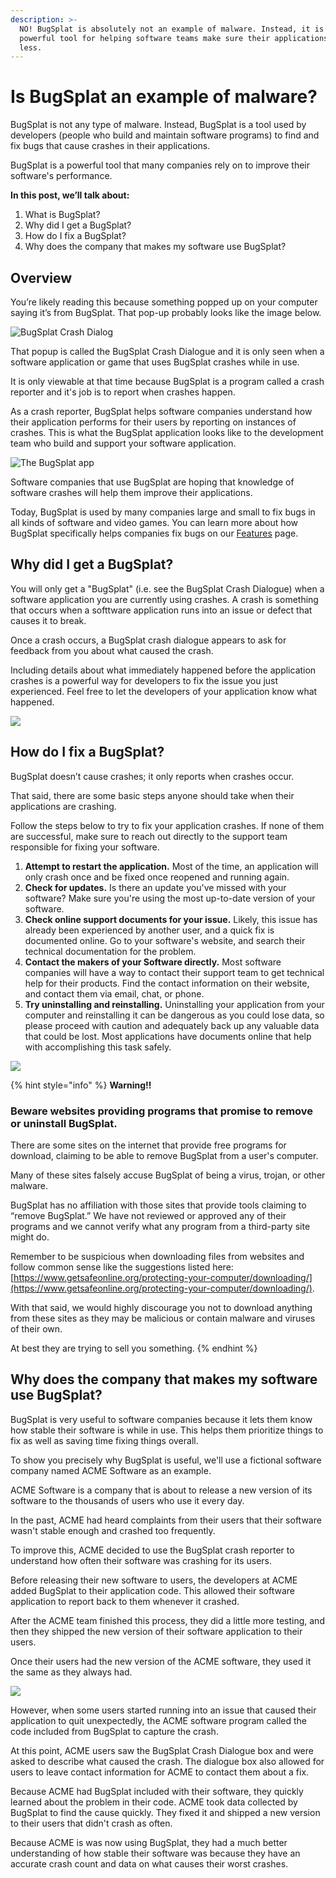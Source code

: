 ```yaml
---
description: >-
  NO! BugSplat is absolutely not an example of malware. Instead, it is a
  powerful tool for helping software teams make sure their applications crash
  less.
---
```


# Is BugSplat an example of malware?

BugSplat is not any type of malware. Instead, BugSplat is a tool used by developers \(people who build and maintain software programs\) to find and fix bugs that cause crashes in their applications.

BugSplat is a powerful tool that many companies rely on to improve their software's performance.

**In this post, we’ll talk about:**

1. What is BugSplat?
2. Why did I get a BugSplat?
3. How do I fix a BugSplat?
4. Why does the company that makes my software use BugSplat?

## Overview

You’re likely reading this because something popped up on your computer saying it’s from BugSplat. That pop-up probably looks like the image below.

![BugSplat Crash Dialog](../../../.gitbook/assets/bugsplat-crash-dialog%20%282%29%20%282%29%20%282%29%20%282%29%20%282%29.png)

That popup is called the BugSplat Crash Dialogue and it is only seen when a software application or game that uses BugSplat crashes while in use.

It is only viewable at that time because BugSplat is a program called a crash reporter and it's job is to report when crashes happen.

As a crash reporter, BugSplat helps software companies understand how their application performs for their users by reporting on instances of crashes. This is what the BugSplat application looks like to the development team who build and support your software application.

![The BugSplat app](../../../.gitbook/assets/what-developers-see-in-bs.gif)

Software companies that use BugSplat are hoping that knowledge of software crashes will help them improve their applications.

Today, BugSplat is used by many companies large and small to fix bugs in all kinds of software and video games. You can learn more about how BugSplat specifically helps companies fix bugs on our [Features](http://localhost:3000/features/) page.

## Why did I get a BugSplat? <a id="why_did_i_get_bugsplat"></a>

You will only get a "BugSplat" \(i.e. see the BugSplat Crash Dialogue\) when a software application you are currently using crashes. A crash is something that occurs when a softtware application runs into an issue or defect that causes it to break.

Once a crash occurs, a BugSplat crash dialogue appears to ask for feedback from you about what caused the crash.

Including details about what immediately happened before the application crashes is a powerful way for developers to fix the issue you just experienced. Feel free to let the developers of your application know what happened.

![](../../../.gitbook/assets/man-actively-getting-a-bugsplat-1%20%282%29%20%282%29%20%282%29%20%282%29%20%282%29.jpg)

## How do I fix a BugSplat? <a id="how_to_fix_bugsplat"></a>

BugSplat doesn’t cause crashes; it only reports when crashes occur.

That said, there are some basic steps anyone should take when their applications are crashing.

Follow the steps below to try to fix your application crashes. If none of them are successful, make sure to reach out directly to the support team responsible for fixing your software.

1. **Attempt to restart the application.** Most of the time, an application will only crash once and be fixed once reopened and running again.
2. **Check for updates.** Is there an update you've missed with your software? Make sure you're using the most up-to-date version of your software.
3. **Check online support documents for your issue.** Likely, this issue has already been experienced by another user, and a quick fix is documented online. Go to your software's website, and search their technical documentation for the problem.
4. **Contact the makers of your Software directly.** Most software companies will have a way to contact their support team to get technical help for their products. Find the contact information on their website, and contact them via email, chat, or phone.
5. **Try uninstalling and reinstalling.** Uninstalling your application from your computer and reinstalling it can be dangerous as you could lose data, so please proceed with caution and adequately back up any valuable data that could be lost. Most applications have documents online that help with accomplishing this task safely.

![](../../../.gitbook/assets/feeling-once-software-fixed-1%20%281%29%20%282%29%20%282%29%20%282%29%20%282%29%20%282%29.jpg)

{% hint style="info" %}
**Warning!!**

### Beware websites providing programs that promise to remove or uninstall BugSplat.

There are some sites on the internet that provide free programs for download, claiming to be able to remove BugSplat from a user's computer.

Many of these sites falsely accuse BugSplat of being a virus, trojan, or other malware.

BugSplat has no affiliation with those sites that provide tools claiming to “remove BugSplat.” We have not reviewed or approved any of their programs and we cannot verify what any program from a third-party site might do.

Remember to be suspicious when downloading files from websites and follow common sense like the suggestions listed here: [https://www.getsafeonline.org/protecting-your-computer/downloading/](https://www.getsafeonline.org/protecting-your-computer/downloading/).

With that said, we would highly discourage you not to download anything from these sites as they may be malicious or contain malware and viruses of their own.

At best they are trying to sell you something.
{% endhint %}

## Why does the company that makes my software use BugSplat? <a id="why_do_people_use_bugsplat"></a>

BugSplat is very useful to software companies because it lets them know how stable their software is while in use. This helps them prioritize things to fix as well as saving time fixing things overall.

To show you precisely why BugSplat is useful, we'll use a fictional software company named ACME Software as an example.

ACME Software is a company that is about to release a new version of its software to the thousands of users who use it every day.

In the past, ACME had heard complaints from their users that their software wasn't stable enough and crashed too frequently.

To improve this, ACME decided to use the BugSplat crash reporter to understand how often their software was crashing for its users.

Before releasing their new software to users, the developers at ACME added BugSplat to their application code. This allowed their software application to report back to them whenever it crashed.

After the ACME team finished this process, they did a little more testing, and then they shipped the new version of their software application to their users.

Once their users had the new version of the ACME software, they used it the same as they always had.

![](../../../.gitbook/assets/egg-heads-using-bugsplat-1%20%282%29%20%285%29%20%285%29%20%285%29%20%285%29%20%285%29%20%283%29.jpg)

However, when some users started running into an issue that caused their application to quit unexpectedly, the ACME software program called the code included from BugSplat to capture the crash.

At this point, ACME users saw the BugSplat Crash Dialogue box and were asked to describe what caused the crash. The dialogue box also allowed for users to leave contact information for ACME to contact them about a fix.

Because ACME had BugSplat included with their software, they quickly learned about the problem in their code. ACME took data collected by BugSplat to find the cause quickly. They fixed it and shipped a new version to their users that didn't crash as often.

Because ACME is was now using BugSplat, they had a much better understanding of how stable their software was because they have an accurate crash count and data on what causes their worst crashes.

